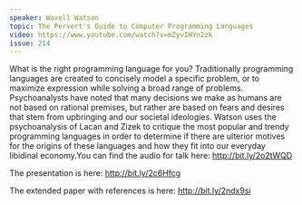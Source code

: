 ```yaml
---
speaker: Wavell Watson
topic: The Pervert's Guide to Computer Programming Languages
video: https://www.youtube.com/watch?v=mZyvIHYn2zk
issue: 214
---
```


What is the right programming language for you? Traditionally programming languages are created to concisely model a specific problem, or to maximize expression while solving a broad range of problems. Psychoanalysts have noted that many decisions we make as humans are not based on rational premises, but rather are based on fears and desires that stem from upbringing and our societal ideologies. Watson uses the psychoanalysis of Lacan and Zizek to critique the most popular and trendy programming languages in order to determine if there are ulterior motives for the origins of these languages and how they fit into our everyday libidinal economy.You can find the audio for talk here: http://bit.ly/2o2tWQD

The presentation is here: http://bit.ly/2c6Hfcg

The extended paper with references is here: http://bit.ly/2ndx9si


